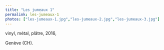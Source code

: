 ```yaml
---
title: "Les jumeaux 1"
permalink: les-jumeaux-1
photos: ["les-jumeaux-1.jpg","les-jumeaux-2.jpg","les-jumeaux-3.jpg"]
---
```


vinyl, métal, plâtre, 2016,

Genève (CH).